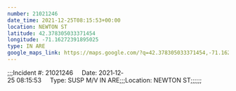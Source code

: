 ```yaml
---
number: 21021246
date_time: 2021-12-25T08:15:53+00:00
location: NEWTON ST
latitude: 42.378305033371454
longitude: -71.16272391895025
type: IN ARE
google_maps_link: https://maps.google.com/?q=42.378305033371454,-71.16272391895025
---
```


;;;Incident #: 21021246     Date: 2021‐12‐25 08:15:53     Type: SUSP M/V IN ARE;;;Location: NEWTON ST;;;;;;
